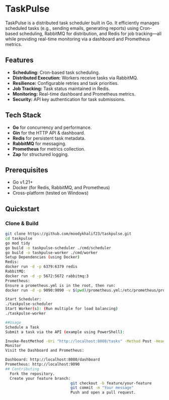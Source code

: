 # TaskPulse

TaskPulse is a distributed task scheduler built in Go. It efficiently manages scheduled tasks (e.g., sending emails, generating reports) using Cron-based scheduling, RabbitMQ for distribution, and Redis for job tracking—all while providing real-time monitoring via a dashboard and Prometheus metrics.

## Features

- **Scheduling:** Cron-based task scheduling.
- **Distributed Execution:** Workers receive tasks via RabbitMQ.
- **Resilience:** Configurable retries and task priorities.
- **Job Tracking:** Task status maintained in Redis.
- **Monitoring:** Real-time dashboard and Prometheus metrics.
- **Security:** API key authentication for task submissions.

## Tech Stack

- **Go** for concurrency and performance.
- **Gin** for the HTTP API & dashboard.
- **Redis** for persistent task metadata.
- **RabbitMQ** for messaging.
- **Prometheus** for metrics collection.
- **Zap** for structured logging.

## Prerequisites

- Go v1.21+
- Docker (for Redis, RabbitMQ, and Prometheus)
- Cross-platform (tested on Windows)

## Quickstart

### Clone & Build

```bash
git clone https://github.com/moodykhalif23/taskpulse.git
cd taskpulse
go mod tidy
go build -o taskpulse-scheduler ./cmd/scheduler
go build -o taskpulse-worker ./cmd/worker
Setup Dependencies (using Docker)
Redis:
docker run -d -p 6379:6379 redis
RabbitMQ:
docker run -d -p 5672:5672 rabbitmq:3
Prometheus:
Ensure a prometheus.yml is in the root, then run:
docker run -d -p 9090:9090 -v $(pwd)/prometheus.yml:/etc/prometheus/prometheus.yml prom/prometheus

Start Scheduler:
./taskpulse-scheduler
Start Worker(s): (Run multiple for load balancing)
./taskpulse-worker

##Usage
Schedule a Task
Submit a task via the API (example using PowerShell):

Invoke-RestMethod -Uri "http://localhost:8080/tasks" -Method Post -Headers @{ "X-API-Key" = "super-secret-key"; "Content-Type" = "application/json" } -Body '{"type":"email","payload":"{\"to\":\"user@example.com\"}","schedule":"*/1 * * * *","priority":1,"retries":3}'
Monitor
Visit the Dashboard and Prometheus:

Dashboard: http://localhost:8080/dashboard
Prometheus: http://localhost:9090
## Contributing
  Fork the repository.
  Create your feature branch:
                             git checkout -b feature/your-feature
                             git commit -m "Your message"
                             Push and open a pull request.